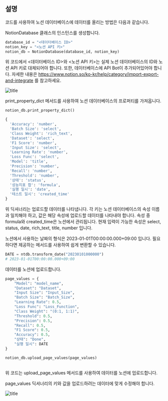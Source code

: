 설명
---

코드를 사용하여 노션 데이터베이스에 데이터를 올리는 방법은 다음과 같습니다.

NotionDatabase 클래스의 인스턴스를 생성합니다.

```python
database_id = "<데이터베이스 ID>"
notion_key = "<노션 API 키>"
notion_db = NotionDatabase(database_id, notion_key)
```

위 코드에서 <데이터베이스 ID>와 <노션 API 키>는 실제 노션 데이터베이스의 ID와 노션 API 키로 대체되어야 합니다. 또한, 데이터베이스에 API Bot이 추가되어있어야 합니다. 자세한 내용은 https://www.notion.so/ko-kr/help/category/import-export-and-integrate 를 참고하세요.

![title](https://user-images.githubusercontent.com/74236661/252056154-c250bf71-3010-46f0-b0a5-55027a928d05.png) 

print_property_dict 메서드를 사용하여 노션 데이터베이스의 프로퍼티를 가져옵니다. 


```python
notion_db.print_property_dict()
```




```python
{
  'Accuracy': 'number',
  'Batch Size': 'select',
  'Class Weight': 'rich_text',
  'Dataset': 'select',
  'F1 Score': 'number',
  'Input Size': 'select',
  'Learning Rate': 'number',
  'Loss Func': 'select',
  'Model': 'title',
  'Precision': 'number',
  'Recall': 'number',
  'Threshold': 'number',
  '상태': 'status',
  '성능지표 합': 'formula',
  '실행 일시': 'date',
  '테스트 일시': 'created_time'
}
```

위 딕셔너리는 업로드할 데이터를 나타냅니다. 각 키는 노션 데이터베이스의 속성 이름과 일치해야 하고, 값은 해당 속성에 업로드할 데이터를 나타내야 합니다. 속성 중 formula와 created_time은 노션에서 관리됩니다. 현재 입력이 가능한 속성은 select, status, date, rich_text, title, number 입니다.

노션에서 사용하는 날짜의 형식은 2023-01-01T00:00:00.000+09:00 입니다. 필요하다면 제공하는 메서드를 사용하여 쉽게 변환할 수 있습니다.


```python
DATE = ntdb.transform_date("20230101000000")
# 2023-01-01T00:00:00.000+09:00
```

데이터를 노션에 업로드합니다.




```python
page_values = {
    "Model": "model_name",
    "Dataset": "Dataset",
    "Input Size": "Input_Size",
    "Batch Size": "Batch_Size",
    "Learning Rate": 0.5,
    "Loss Func": "Loss_Function",
    "Class Weight": "(0:1, 1:1)",
    "Threshold": 0.5,
    "Precision": 0.5,
    "Recall": 0.5,
    "F1 Score": 0.5,
    "Accuracy": 0.5,
    "상태": "Done",
    "실행 일시": DATE
}

notion_db.upload_page_values(page_values)
    
```

위 코드는 upload_page_values 메서드를 사용하여 데이터를 노션에 업로드합니다.

page_values 딕셔너리의 키와 값을 업로드하려는 데이터에 맞게 수정해야 합니다.

![title](https://user-images.githubusercontent.com/74236661/252056147-66d3fdc7-6bc5-4212-b312-30b0213dc471.png)

